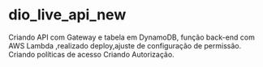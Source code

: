 # dio_live_api_new
 Criando API com Gateway e tabela em DynamoDB, função back-end com AWS Lambda ,realizado deploy,ajuste de configuração de permissão.
 Criando políticas de acesso
 Criando Autorização.
